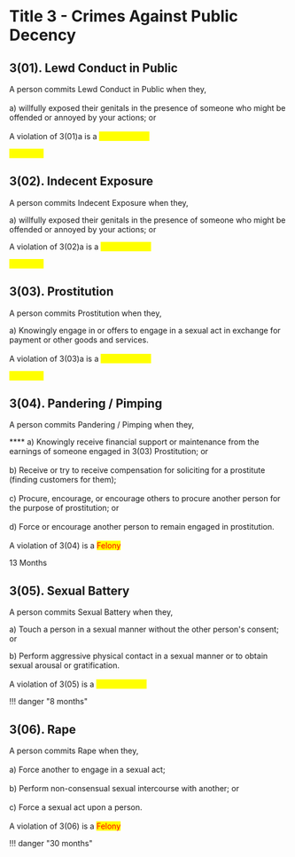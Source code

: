 # Title 3 - Crimes Against Public Decency

## 3(01).‌ ‌Lewd‌ ‌Conduct‌ ‌in‌ ‌Public‌

A‌ ‌person‌ ‌commits‌ ‌Lewd‌ ‌Conduct‌ ‌in‌ ‌Public‌ ‌when‌ ‌they,‌ ‌\
\
&#x20;   a) willfully‌ ‌exposed‌ ‌their‌ ‌genitals‌ ‌in‌ ‌the‌ ‌presence‌ ‌of‌ ‌someone‌ ‌who‌ ‌might‌ ‌be‌ ‌offended‌ ‌or‌ ‌annoyed‌ ‌by‌ ‌your‌ ‌actions;‌ ‌or‌ ‌\
\
&#x20;   A violation of 3(01)a is a <mark style="color:yellow;">Misdemeanor</mark>&#x20;


<mark style="color:yellow;">3 Months</mark>


## 3(02). Indecent‌ ‌Exposure‌ ‌

A person commits Indecent Exposure when they,

&#x20;    a) willfully‌ ‌exposed‌ ‌their‌ ‌genitals‌ ‌in‌ ‌the‌ ‌presence‌ ‌of‌ ‌someone‌ ‌who‌ ‌might‌ ‌be‌ ‌offended‌ ‌or‌ ‌annoyed‌ ‌by‌ ‌your‌ ‌actions;‌ ‌or‌ ‌

&#x20;    A violation of 3(02)a is a <mark style="color:yellow;">Misdemeanor</mark>


<mark style="color:yellow;">3 Months</mark>


## **3(03).‌ ‌Prostitution‌ ‌**

A‌ ‌person‌ ‌commits‌ ‌Prostitution‌ ‌when‌ ‌they,‌ ‌

&#x20;   a) Knowingly‌ ‌engage‌ ‌in‌ ‌or‌ ‌offers‌ ‌to‌ ‌engage‌ ‌in‌ ‌a‌ ‌sexual‌ ‌act‌ ‌in‌ ‌exchange‌ ‌for‌ ‌payment‌ ‌or‌ ‌other‌ ‌goods‌ ‌and‌ ‌services.‌ ‌\
\
&#x20;    A violation of 3(03)a is a <mark style="color:yellow;">Misdemeanor</mark>&#x20;


<mark style="color:yellow;">6 Months</mark>


## **3(04).‌ ‌Pandering‌ ‌/‌ ‌Pimping‌ ‌**

A‌ ‌person‌ ‌commits‌ ‌Pandering‌ ‌/‌ ‌Pimping‌ ‌when‌ ‌they,‌&#x20;

&#x20;**** a) Knowingly‌ ‌receive‌ ‌financial‌ ‌support‌ ‌or‌ ‌maintenance‌ ‌from‌ ‌the‌ ‌earnings‌ ‌of‌ ‌someone‌ ‌engaged‌ ‌in‌ ‌3(03)‌ ‌Prostitution;‌ ‌or‌ ‌\
\
&#x20;    b) Receive‌ ‌or‌ ‌try‌ ‌to‌ ‌receive‌ ‌compensation‌ ‌for‌ ‌soliciting‌ ‌for‌ ‌a‌ ‌prostitute‌ ‌(finding‌ ‌customers‌ ‌for‌ ‌them);‌\
\
&#x20;    c) Procure,‌ ‌encourage,‌ ‌or‌ ‌encourage‌ ‌others‌ ‌to‌ ‌procure‌ ‌another‌ ‌person‌ ‌for‌ ‌the‌ ‌purpose‌ ‌of‌ ‌prostitution;‌ ‌or‌ ‌\
\
&#x20;   d) Force‌ ‌or‌ ‌encourage‌ ‌another‌ ‌person‌ ‌to‌ ‌remain‌ ‌engaged‌ ‌in‌ ‌prostitution.‌ ‌\
\
&#x20;   A violation of 3(04) is a <mark style="color:red;">Felony</mark>


13 Months


## **3(05).‌ ‌Sexual‌ ‌Battery‌ ‌**

A‌ ‌person‌ ‌commits‌ ‌Sexual‌ ‌Battery‌ ‌when‌ ‌they,‌ ‌

&#x20;    a) Touch‌ ‌a‌ ‌person‌ ‌in‌ ‌a‌ ‌sexual‌ ‌manner‌ ‌without‌ ‌the‌ ‌other‌ ‌person's‌ ‌consent;‌ ‌or‌

&#x20;    b) Perform‌ ‌aggressive‌ ‌physical‌ ‌contact‌ ‌in‌ ‌a‌ ‌sexual‌ ‌manner‌ ‌or‌ ‌to‌ ‌obtain‌ ‌sexual‌ ‌arousal‌ ‌or‌ ‌gratification.‌\
\
&#x20;    A violation of 3(05) is a <mark style="color:yellow;">Misdemeanor</mark>&#x20;

!!! danger "8 months"

## **3(06).‌ ‌Rape‌ ‌**

A‌ ‌person‌ ‌commits‌ ‌Rape‌ ‌when‌ ‌they,‌\
\
&#x20;    a)  Force‌ ‌another‌ ‌to‌ ‌engage‌ ‌in‌ ‌a‌ ‌sexual‌ ‌act;‌ ‌\
&#x20;    \
&#x20;    b) Perform‌ ‌non-consensual‌ ‌sexual‌ ‌intercourse‌ ‌with‌ ‌another;‌ ‌or‌ ‌\
\
&#x20;    c) Force‌ ‌a‌ ‌sexual‌ ‌act‌ ‌upon‌ ‌a‌ ‌person.‌ ‌\
\
&#x20;    A violation of 3(06) is a <mark style="color:red;">Felony</mark>

!!! danger "30 months"
